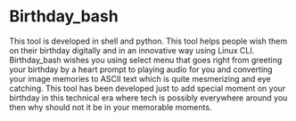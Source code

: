 # Birthday_bash
This tool is developed in shell and python. This tool helps people wish them on their birthday digitally and in an innovative way using Linux CLI. Birthday_bash wishes you using select menu that goes right from greeting your birthday by a heart prompt to playing audio for you and converting your image memories to ASCII text which is quite mesmerizing and eye catching. This tool has been developed just to add special moment on your birthday in this technical era where tech is possibly everywhere around you then why should not it be in your memorable moments.
